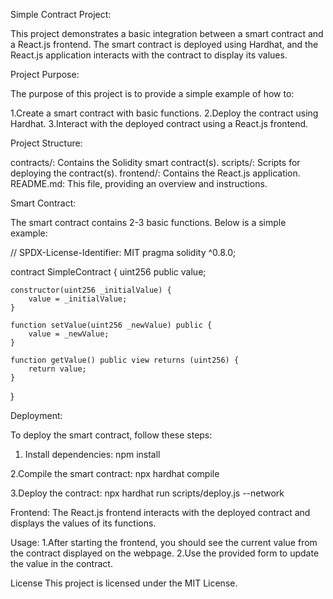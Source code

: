 Simple Contract Project:

This project demonstrates a basic integration between a smart contract and a React.js frontend.
The smart contract is deployed using Hardhat, and the React.js application interacts with the contract to display its values.

Project Purpose:

The purpose of this project is to provide a simple example of how to:

1.Create a smart contract with basic functions.
2.Deploy the contract using Hardhat.
3.Interact with the deployed contract using a React.js frontend.

Project Structure:

contracts/: Contains the Solidity smart contract(s).
scripts/: Scripts for deploying the contract(s).
frontend/: Contains the React.js application.
README.md: This file, providing an overview and instructions.

Smart Contract:

The smart contract contains 2-3 basic functions. Below is a simple example:

// SPDX-License-Identifier: MIT
pragma solidity ^0.8.0;

contract SimpleContract {
    uint256 public value;

    constructor(uint256 _initialValue) {
        value = _initialValue;
    }

    function setValue(uint256 _newValue) public {
        value = _newValue;
    }

    function getValue() public view returns (uint256) {
        return value;
    }
}

Deployment:

To deploy the smart contract, follow these steps:

1. Install dependencies:
   npm install
   
2.Compile the smart contract:
npx hardhat compile

3.Deploy the contract:
npx hardhat run scripts/deploy.js --network <network-name>

Frontend:
The React.js frontend interacts with the deployed contract and displays the values of its functions.

Usage:
1.After starting the frontend, you should see the current value from the contract displayed on the webpage.
2.Use the provided form to update the value in the contract.

License
This project is licensed under the MIT License.
